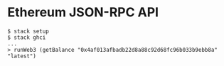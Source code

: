 # Ethereum JSON-RPC API

    $ stack setup
    $ stack ghci
    ...
    > runWeb3 (getBalance "0x4af013afbadb22d8a88c92d68fc96b033b9ebb8a" "latest")

